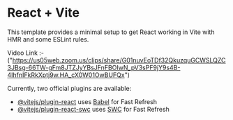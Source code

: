 # React + Vite

This template provides a minimal setup to get React working in Vite with HMR and some ESLint rules.

Video Link :- ("https://us05web.zoom.us/clips/share/G01nuvEoTDf32QkuzquGCWSLQZC3JBsg-66TW-gFm8JTZJyYBsJFnFBOIwN_pV3sPF9jY9s4B-4IhfnIFkRkXptj9w.HA_cX0W01OwBUFQx")

Currently, two official plugins are available:

- [@vitejs/plugin-react](https://github.com/vitejs/vite-plugin-react/blob/main/packages/plugin-react/README.md) uses [Babel](https://babeljs.io/) for Fast Refresh
- [@vitejs/plugin-react-swc](https://github.com/vitejs/vite-plugin-react-swc) uses [SWC](https://swc.rs/) for Fast Refresh
